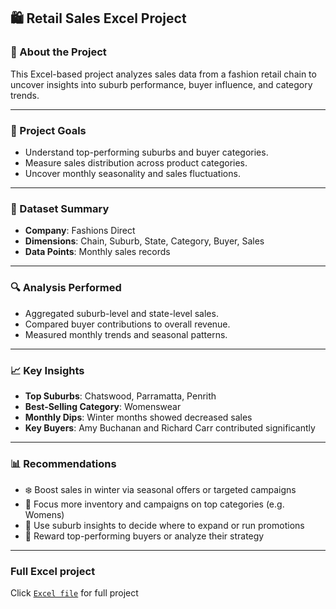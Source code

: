 ## 🛍️ Retail Sales Excel Project

### 📌 About the Project

This Excel-based project analyzes sales data from a fashion retail chain to uncover insights into suburb performance, buyer influence, and category trends.

---

### 🎯 Project Goals

- Understand top-performing suburbs and buyer categories.
- Measure sales distribution across product categories.
- Uncover monthly seasonality and sales fluctuations.

---

### 📂 Dataset Summary

- **Company**: Fashions Direct  
- **Dimensions**: Chain, Suburb, State, Category, Buyer, Sales  
- **Data Points**: Monthly sales records  

---

### 🔍 Analysis Performed

- Aggregated suburb-level and state-level sales.
- Compared buyer contributions to overall revenue.
- Measured monthly trends and seasonal patterns.

---

### 📈 Key Insights

- **Top Suburbs**: Chatswood, Parramatta, Penrith  
- **Best-Selling Category**: Womenswear  
- **Monthly Dips**: Winter months showed decreased sales  
- **Key Buyers**: Amy Buchanan and Richard Carr contributed significantly  

---

### 📊 Recommendations

- ❄️ Boost sales in winter via seasonal offers or targeted campaigns  
- 🧍 Focus more inventory and campaigns on top categories (e.g. Womens)  
- 📍 Use suburb insights to decide where to expand or run promotions  
- 🧠 Reward top-performing buyers or analyze their strategy  

---
### Full Excel project
Click [`Excel file`](Retail_Sales.xlsx) for full project

